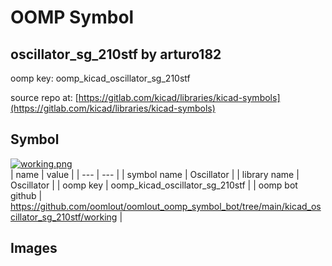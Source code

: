 # OOMP Symbol  
## oscillator_sg_210stf  by arturo182  
  
oomp key: oomp_kicad_oscillator_sg_210stf  
  
source repo at: [https://gitlab.com/kicad/libraries/kicad-symbols](https://gitlab.com/kicad/libraries/kicad-symbols)  
## Symbol  
  
[![working.png](working_600.png)](working.png)  
| name | value | 
| --- | --- | 
| symbol name | Oscillator | 
| library name | Oscillator | 
| oomp key | oomp_kicad_oscillator_sg_210stf | 
| oomp bot github | https://github.com/oomlout/oomlout_oomp_symbol_bot/tree/main/kicad_oscillator_sg_210stf/working | 
## Images  
